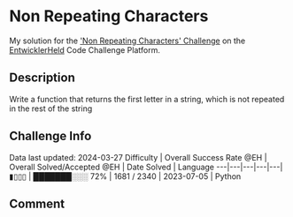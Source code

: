 # Non Repeating Characters

My solution for the ['Non Repeating Characters' Challenge](https://platform.entwicklerheld.de/challenge/non-repeating-characters?technology=Python) on the [EntwicklerHeld](https://platform.entwicklerheld.de/) Code Challenge Platform.

## Description
Write a function that returns the first letter in a string, which is not repeated in the rest of the string

## Challenge Info
Data last updated: 2024-03-27
Difficulty | Overall Success Rate @EH | Overall Solved/Accepted @EH | Date Solved | Language
---|---|---|---|---|
▮▯▯▯ | ███████░░░ 72% | 1681 / 2340 | 2023-07-05 | Python

## Comment
